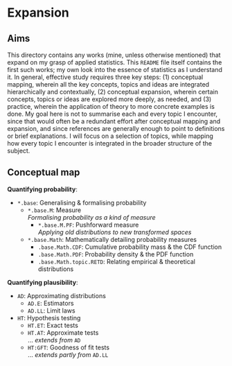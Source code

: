 # Expansion

## Aims
This directory contains any works (mine, unless otherwise mentioned) that expand on my grasp of applied statistics. This `README` file itself contains the first such works; my own look into the essence of statistics as I understand it. In general, effective study requires three key steps: (1) conceptual mapping, wherein all the key concepts, topics and ideas are integrated hierarchically and contextually, (2) conceptual expansion, wherein certain concepts, topics or ideas are explored more deeply, as needed, and (3) practice, wherein the application of theory to more concrete examples is done. My goal here is not to summarise each and every topic I encounter, since that would often be a redundant effort after conceptual mapping and expansion, and since references are generally enough to point to definitions or brief explanations. I will focus on a selection of topics, while mapping how every topic I encounter is integrated in the broader structure of the subject.

## Conceptual map

**Quantifying probability**:

- `*.base`: Generalising & formalising probability
    - `*.base.M`: Measure<br> _Formalising probability as a kind of measure_
        - `*.base.M.PF`: Pushforward measure<br> _Applying old distributions to new transformed spaces_
    - `*.base.Math`: Mathematically detailing probability measures
        - `.base.Math.CDF`: Cumulative probability mass & the CDF function
        - `.base.Math.PDF`: Probability density & the PDF function
        - `.base.Math.topic.RETD`: Relating empirical & theoretical distributions

**Quantifying plausibility**:

- `AD`: Approximating distributions
    - `AD.E`: Estimators
    - `AD.LL`: Limit laws
- `HT`: Hypothesis testing
    - `HT.ET`: Exact tests
    - `HT.AT`: Approximate tests<br>... _extends from_ `AD`
    - `HT:GFT`: Goodness of fit tests<br>... _extends partly from_ `AD.LL`
